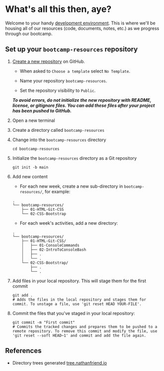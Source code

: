 # What's all this then, aye?

Welcome to your handy [development environment](https://github.com/ramiruhayel/development-environment). This is where we'll be housing all of our resources (code, documents, notes, etc.) as we progress through our bootcamp.

## Set up your `bootcamp-resources` repository

1. [Create a new repository](https://docs.github.com/en/articles/creating-a-new-repository) on GitHub.

   - When asked to `Choose a template` select `No Template`.

   - Name your repository `bootcamp-resources`.

   - Set the repository visibility to `Public`.

    ***To avoid errors, do not initialize the new repository with README, license, or gitignore files. You can add these files after your project has been pushed to GitHub.***

2. Open a new terminal
3. Create a directory called `bootcamp-resources`
4. Change into the `bootcamp-resources` directory

    ```shell
    cd bootcamp-resources
    ```

5. Initialize the `bootcamp-resources` directory as a Git repository

    ```shell
    git init -b main
    ```

6. Add new content

   - For each new week, create a new sub-directory in `bootcamp-resources/`, for example:

   ```text
   .
   └── bootcamp-resources/
       ├── 01-HTML-Git-CSS
       └── 02-CSS-Bootstrap
   ```

   - For each week's activities, add a new directory:

    ```text
    .
    └── bootcamp-resources/
        ├── 01-HTML-Git-CSS/
        │   ├── 01-ConsoleCommands
        │   ├── 02-IntroToConsoleBash
        │   ├── .
        │   └── .
        └── 02-CSS-Bootstrap/
            ├── .
            └── .
    ```

7. Add files in your local repository. This will stage them for the first commit

    ```shell
    git add .
    # Adds the files in the local repository and stages them for commit. To unstage a file, use 'git reset HEAD YOUR-FILE'.
    ```

8. Commit the files that you've staged in your local repository:

    ```shell
    git commit -m "First commit"
    # Commits the tracked changes and prepares them to be pushed to a remote repository. To remove this commit and modify the file, use 'git reset --soft HEAD~1' and commit and add the file again.
    ```

## References

- Directory trees generated [tree.nathanfriend.io](https://tree.nathanfriend.io/)
